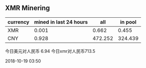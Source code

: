 ## XMR Minering

|currency|mined in last 24 hours|all|in pool|
|---|---|---|---|
|XMR|0.001|0.662|0.455|
|CNY|0.928|472.252|324.439|

今日美元对人民币 6.94	今日xmr对人民币713.5


2018-10-19 03:50